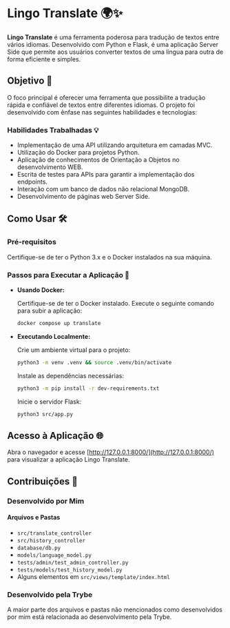 # Lingo Translate 🌍✨

**Lingo Translate** é uma ferramenta poderosa para tradução de textos entre vários idiomas. Desenvolvido com Python e Flask, é uma aplicação Server Side que permite aos usuários converter textos de uma língua para outra de forma eficiente e simples.

## Objetivo 🚀

O foco principal é oferecer uma ferramenta que possibilite a tradução rápida e confiável de textos entre diferentes idiomas. O projeto foi desenvolvido com ênfase nas seguintes habilidades e tecnologias:

### Habilidades Trabalhadas 💡

- Implementação de uma API utilizando arquitetura em camadas MVC.
- Utilização do Docker para projetos Python.
- Aplicação de conhecimentos de Orientação a Objetos no desenvolvimento WEB.
- Escrita de testes para APIs para garantir a implementação dos endpoints.
- Interação com um banco de dados não relacional MongoDB.
- Desenvolvimento de páginas web Server Side.

## Como Usar 🛠️

### Pré-requisitos

Certifique-se de ter o Python 3.x e o Docker instalados na sua máquina.

### Passos para Executar a Aplicação :rocket:

- **Usando Docker:**

    Certifique-se de ter o Docker instalado. Execute o seguinte comando para subir a aplicação:

    ```bash
    docker compose up translate
    ```

- **Executando Localmente:**

    Crie um ambiente virtual para o projeto:

    ```bash
    python3 -m venv .venv && source .venv/bin/activate
    ```

    Instale as dependências necessárias:

    ```bash
    python3 -m pip install -r dev-requirements.txt
    ```

    Inicie o servidor Flask:

    ```bash
    python3 src/app.py
    ```

## Acesso à Aplicação :globe_with_meridians:

Abra o navegador e acesse [http://127.0.0.1:8000/](http://127.0.0.1:8000/) para visualizar a aplicação Lingo Translate.

## Contribuições 💪

### Desenvolvido por Mim

#### Arquivos e Pastas

- `src/translate_controller`
- `src/history_controller`
- `database/db.py`
- `models/language_model.py`
- `tests/admin/test_admin_controller.py`
- `tests/models/test_history_model.py`
- Alguns elementos em `src/views/template/index.html`

### Desenvolvido pela Trybe

A maior parte dos arquivos e pastas não mencionados como desenvolvidos por mim está relacionada ao desenvolvimento pela Trybe.


